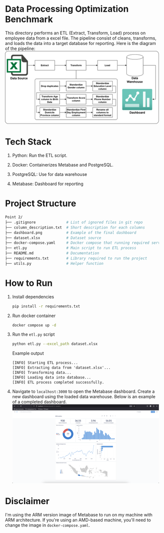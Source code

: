 # Data Processing Optimization Benchmark
This directory performs an ETL (Extract, Transform, Load) process on employee data from a excel file. The pipeline consist of cleans, transforms, and loads the data into a target database for reporting. Here is the diagram of the pipeline:
![Diagram](./diagram.png)

# Tech Stack
1. Python: Run the ETL script.

2. Docker: Containerizes Metabase and PostgreSQL.

3. PostgreSQL: Use for data warehouse

4. Metabase: Dashboard for reporting

# Project Structure
```bash
Point 2/
├── .gitignore              # List of ignored files in git repo
├── column_description.txt  # Short description for each columns
├── dashboard.png           # Example of the final dashboard
├── dataset.xlsx            # Dataset source
├── docker-compose.yaml     # Docker compose that running required services
├── etl.py                  # Main script to run ETL process
├── README.md               # Documentation
├── requirements.txt        # Library required to run the project
├── utils.py                # Helper function
```

# How to Run
1. Install dependencies
    ```bash
    pip install -r requirements.txt
    ```

2. Run docker container
    ```bash
    docker compose up -d
    ```

3. Run the `etl.py` script
    ```bash
    python etl.py --excel_path dataset.xlsx
    ```
    
    Example output
    ```
    [INFO] Starting ETL process...
    [INFO] Extracting data from 'dataset.xlsx'...
    [INFO] Transforming data...
    [INFO] Loading data into database...
    [INFO] ETL process completed successfully.
    ```
4. Navigate to `localhost:3000` to open the Metabase dashboard. Create a new dashboard using the loaded data warehouse. Below is an example of a completed dashboard.
![Dashboard](./dashboard.png)

# Disclaimer
I'm using the ARM version image of Metabase to run on my machine with ARM architecture. If you're using an AMD-based machine, you'll need to change the image in `docker-compose.yaml`.